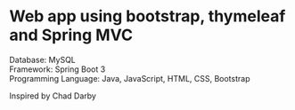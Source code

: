 # Web app using bootstrap, thymeleaf and Spring MVC

Database: MySQL<br>
Framework: Spring Boot 3<br>
Programming Language: Java, JavaScript, HTML, CSS, Bootstrap<br>

Inspired by Chad Darby
